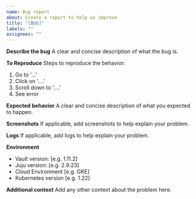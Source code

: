 ```yaml
---
name: Bug report
about: Create a report to help us improve
title: "[BUG]"
labels: ""
assignees: ""
---
```


**Describe the bug**
A clear and concise description of what the bug is.

**To Reproduce**
Steps to reproduce the behavior:

1. Go to '...'
2. Click on '....'
3. Scroll down to '....'
4. See error

**Expected behavior**
A clear and concise description of what you expected to happen.

**Screenshots**
If applicable, add screenshots to help explain your problem.

**Logs**
If applicable, add logs to help explain your problem.

**Environment**

- Vault version: [e.g. 1.11.2]
- Juju version: [e.g. 2.9.23]
- Cloud Environment [e.g. GKE]
- Kubernetes version [e.g. 1.22]

**Additional context**
Add any other context about the problem here.
